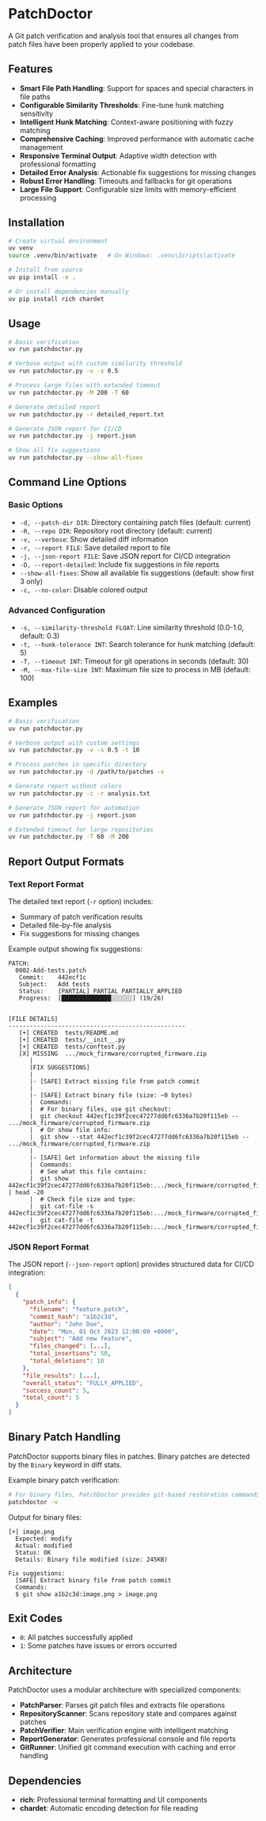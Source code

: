 # PatchDoctor

A Git patch verification and analysis tool that ensures all changes from patch files have been properly applied to your codebase.

## Features

- **Smart File Path Handling**: Support for spaces and special characters in file paths
- **Configurable Similarity Thresholds**: Fine-tune hunk matching sensitivity
- **Intelligent Hunk Matching**: Context-aware positioning with fuzzy matching
- **Comprehensive Caching**: Improved performance with automatic cache management
- **Responsive Terminal Output**: Adaptive width detection with professional formatting
- **Detailed Error Analysis**: Actionable fix suggestions for missing changes
- **Robust Error Handling**: Timeouts and fallbacks for git operations
- **Large File Support**: Configurable size limits with memory-efficient processing

## Installation

```bash
# Create virtual environment
uv venv
source .venv/bin/activate   # On Windows: .venv\Scripts\activate

# Install from source
uv pip install -e .

# Or install dependencies manually
uv pip install rich chardet
```

## Usage

```bash
# Basic verification
uv run patchdoctor.py

# Verbose output with custom similarity threshold
uv run patchdoctor.py -v -s 0.5

# Process large files with extended timeout
uv run patchdoctor.py -M 200 -T 60

# Generate detailed report
uv run patchdoctor.py -r detailed_report.txt

# Generate JSON report for CI/CD
uv run patchdoctor.py -j report.json

# Show all fix suggestions
uv run patchdoctor.py --show-all-fixes
```

## Command Line Options

### Basic Options
- `-d, --patch-dir DIR`: Directory containing patch files (default: current)
- `-R, --repo DIR`: Repository root directory (default: current)
- `-v, --verbose`: Show detailed diff information
- `-r, --report FILE`: Save detailed report to file
- `-j, --json-report FILE`: Save JSON report for CI/CD integration
- `-D, --report-detailed`: Include fix suggestions in file reports
- `--show-all-fixes`: Show all available fix suggestions (default: show first 3 only)
- `-c, --no-color`: Disable colored output

### Advanced Configuration
- `-s, --similarity-threshold FLOAT`: Line similarity threshold (0.0-1.0, default: 0.3)
- `-t, --hunk-tolerance INT`: Search tolerance for hunk matching (default: 5)
- `-T, --timeout INT`: Timeout for git operations in seconds (default: 30)
- `-M, --max-file-size INT`: Maximum file size to process in MB (default: 100)

## Examples

```bash
# Basic verification
uv run patchdoctor.py

# Verbose output with custom settings
uv run patchdoctor.py -v -s 0.5 -t 10

# Process patches in specific directory
uv run patchdoctor.py -d /path/to/patches -v

# Generate report without colors
uv run patchdoctor.py -c -r analysis.txt

# Generate JSON report for automation
uv run patchdoctor.py -j report.json

# Extended timeout for large repositories
uv run patchdoctor.py -T 60 -M 200
```

## Report Output Formats

### Text Report Format
The detailed text report (`-r` option) includes:
- Summary of patch verification results
- Detailed file-by-file analysis
- Fix suggestions for missing changes

Example output showing fix suggestions:
```
PATCH:
  0002-Add-tests.patch
   Commit:    442ecf1c
   Subject:   Add tests
   Status:    [PARTIAL] PARTIAL PARTIALLY_APPLIED
   Progress:  [██████████████░░░░░░] (19/26)


[FILE DETAILS]
--------------------------------------------------
   [+] CREATED  tests/README.md
   [+] CREATED  tests/__init__.py
   [+] CREATED  tests/conftest.py
   [X] MISSING  .../mock_firmware/corrupted_firmware.zip
      |
      [FIX SUGGESTIONS]
      |
      |- [SAFE] Extract missing file from patch commit
      |
      |- [SAFE] Extract binary file (size: ~0 bytes)
      |  Commands:
      |  # For binary files, use git checkout:
      |  git checkout 442ecf1c39f2cec47277dd6fc6336a7b20f115eb -- .../mock_firmware/corrupted_firmware.zip
      |  # Or show file info:
      |  git show --stat 442ecf1c39f2cec47277dd6fc6336a7b20f115eb -- .../mock_firmware/corrupted_firmware.zip
      |
      |- [SAFE] Get information about the missing file
      |  Commands:
      |  # See what this file contains:
      |  git show 442ecf1c39f2cec47277dd6fc6336a7b20f115eb:.../mock_firmware/corrupted_firmware.zip | head -20
      |  # Check file size and type:
      |  git cat-file -s 442ecf1c39f2cec47277dd6fc6336a7b20f115eb:.../mock_firmware/corrupted_firmware.zip
      |  git cat-file -t 442ecf1c39f2cec47277dd6fc6336a7b20f115eb:.../mock_firmware/corrupted_firmware.zip
```

### JSON Report Format
The JSON report (`--json-report` option) provides structured data for CI/CD integration:

```json
[
  {
    "patch_info": {
      "filename": "feature.patch",
      "commit_hash": "a1b2c3d",
      "author": "John Doe",
      "date": "Mon, 01 Oct 2023 12:00:00 +0000",
      "subject": "Add new feature",
      "files_changed": [...],
      "total_insertions": 50,
      "total_deletions": 10
    },
    "file_results": [...],
    "overall_status": "FULLY_APPLIED",
    "success_count": 5,
    "total_count": 5
  }
]
```

## Binary Patch Handling

PatchDoctor supports binary files in patches. Binary patches are detected by the `Binary` keyword in diff stats.

Example binary patch verification:
```bash
# For binary files, PatchDoctor provides git-based restoration commands
patchdoctor -v
```

Output for binary files:
```
[+] image.png
  Expected: modify
  Actual: modified
  Status: OK
  Details: Binary file modified (size: 245KB)

Fix suggestions:
  [SAFE] Extract binary file from patch commit
  Commands:
  $ git show a1b2c3d:image.png > image.png
```

## Exit Codes

- `0`: All patches successfully applied
- `1`: Some patches have issues or errors occurred

## Architecture

PatchDoctor uses a modular architecture with specialized components:

- **PatchParser**: Parses git patch files and extracts file operations
- **RepositoryScanner**: Scans repository state and compares against patches
- **PatchVerifier**: Main verification engine with intelligent matching
- **ReportGenerator**: Generates professional console and file reports
- **GitRunner**: Unified git command execution with caching and error handling

## Dependencies

- **rich**: Professional terminal formatting and UI components
- **chardet**: Automatic encoding detection for file reading